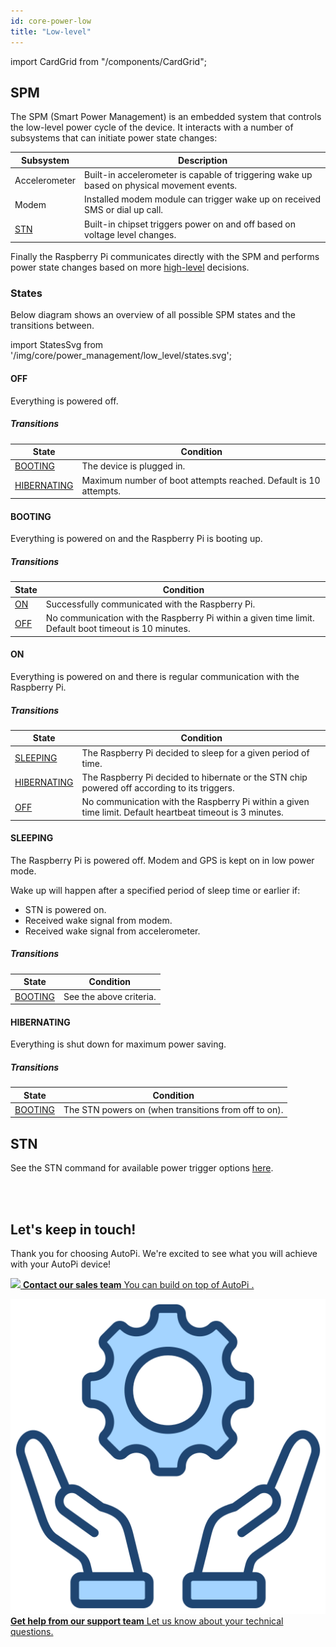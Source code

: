 ```yaml
---
id: core-power-low
title: "Low-level"
---
```

import CardGrid from "/components/CardGrid";

## SPM

The SPM (Smart Power Management) is an embedded system that controls the low-level power cycle of the device. It interacts with a number of subsystems that can initiate power state changes:

| Subsystem | Description |
| ------ | ------ |
| Accelerometer | Built-in accelerometer is capable of triggering wake up based on physical movement events. |
| Modem | Installed modem module can trigger wake up on received SMS or dial up call. |
| [STN](#stn) | Built-in chipset triggers power on and off based on voltage level changes. |

Finally the Raspberry Pi communicates directly with the SPM and performs power state changes based on more [high-level](/core/power_management/high_level.md) decisions.  

### States

Below diagram shows an overview of all possible SPM states and the transitions between.


import StatesSvg from '/img/core/power_management/low_level/states.svg';

<StatesSvg />

#### OFF

Everything is powered off.

##### Transitions

| State | Condition |
| ------ | ------ |
| [BOOTING](#booting) | The device is plugged in. |
| [HIBERNATING](#hibernating) | Maximum number of boot attempts reached. Default is 10 attempts. |

#### BOOTING

Everything is powered on and the Raspberry Pi is booting up.

##### Transitions

| State | Condition |
| ------ | ------ |
| [ON](#on) | Successfully communicated with the Raspberry Pi. |
| [OFF](#off) | No communication with the Raspberry Pi within a given time limit. Default boot timeout is 10 minutes. |

#### ON

Everything is powered on and there is regular communication with the Raspberry Pi.

##### Transitions

| State | Condition |
| ------ | ------ |
| [SLEEPING](#sleeping) | The Raspberry Pi decided to sleep for a given period of time. |
| [HIBERNATING](#hibernating) | The Raspberry Pi decided to hibernate or the STN chip powered off according to its triggers. |
| [OFF](#off) | No communication with the Raspberry Pi within a given time limit. Default heartbeat timeout is 3 minutes. |

#### SLEEPING

The Raspberry Pi is powered off. Modem and GPS is kept on in low power mode.

Wake up will happen after a specified period of sleep time or earlier if:

  - STN is powered on.
  - Received wake signal from modem.
  - Received wake signal from accelerometer.

##### Transitions

| State | Condition |
| ------ | ------ |
| [BOOTING](#booting) | See the above criteria. |

#### HIBERNATING

Everything is shut down for maximum power saving.

##### Transitions

| State | Condition |
| ------ | ------ |
| [BOOTING](#booting) | The STN powers on (when transitions from off to on). |

## STN

See the STN command for available power trigger options [here](core/commands/stn.md).

<br>
</br>

## Let's keep in touch!
Thank you for choosing AutoPi. We're excited to see what you will achieve with your AutoPi device! 
<CardGrid home>

[![](/img/shared/favicon.ico) **Contact our sales team** You can build on top of AutoPi .](https://www.autopi.io/contact/)

[![](/img/shared/support_icon.png) **Get help from our support team** Let us know about your technical questions.](https://www.autopi.io/support/)

</CardGrid>